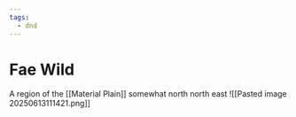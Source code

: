 ```yaml
---
tags:
  - dnd
---
```

# Fae Wild
A region of the [[Material Plain]] somewhat north north east
![[Pasted image 20250613111421.png]]